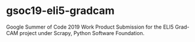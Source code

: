 # gsoc19-eli5-gradcam
Google Summer of Code 2019 Work Product Submission for the ELI5 Grad-CAM project under Scrapy, Python Software Foundation.
